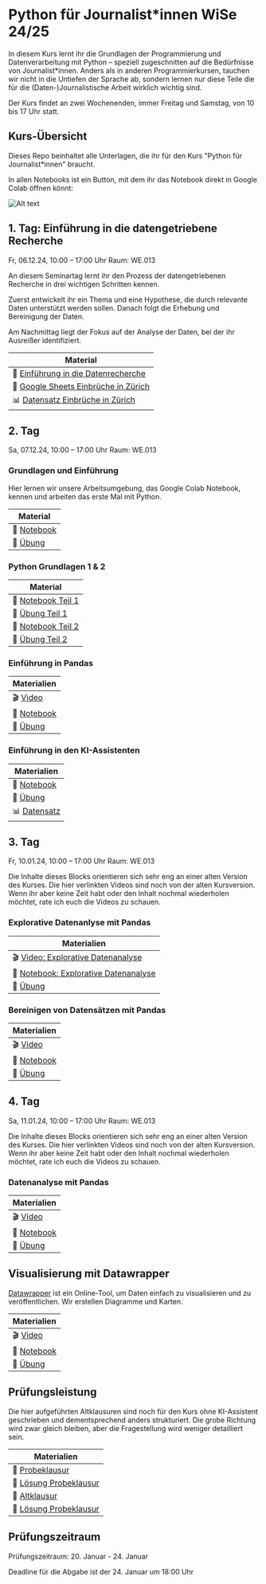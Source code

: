 # Python für Journalist\*innen WiSe 24/25

In diesem Kurs lernt ihr die Grundlagen der Programmierung und Datenverarbeitung mit Python – speziell zugeschnitten auf die Bedürfnisse von Journalist\*innen. Anders als in anderen Programmierkursen, tauchen wir nicht in die Untiefen der Sprache ab, sondern lernen nur diese Teile die für die (Daten-)Journalistische Arbeit wirklich wichtig sind.

Der Kurs findet an zwei Wochenenden, immer Freitag und Samstag, von 10 bis 17 Uhr statt.


## Kurs-Übersicht

Dieses Repo beinhaltet alle Unterlagen, die ihr für den Kurs "Python für Journalist*innen" braucht.

In allen Notebooks ist ein Button, mit dem ihr das Notebook direkt in Google Colab öffnen könnt:

![Alt text](assets/Screenshot%20from%202023-03-04%2017-15-22.png)

## 1. Tag: Einführung in die datengetriebene Recherche

Fr, 06.12.24, 10:00 – 17:00 Uhr
Raum: WE.013

An diesem Seminartag lernt ihr den Prozess der datengetriebenen Recherche in drei wichtigen Schritten kennen.

Zuerst entwickelt ihr ein Thema und eine Hypothese, die durch relevante Daten unterstützt werden sollen. Danach folgt die Erhebung und Bereinigung der Daten.

Am Nachmittag liegt der Fokus auf der Analyse der Daten, bei der ihr Ausreißer identifiziert.

| Material                                                                                                                                              |
|-------------------------------------------------------------------------------------------------------------------------------------------------------|
| :green_book: [Einführung in die Datenrecherche](https://docs.google.com/presentation/d/1EpJKTghAJyMHZKtsIZ977h22vM38aj1WSTt2HfWBEdY/edit?usp=sharing) |
| :green_book: [Google Sheets Einbrüche in Zürich](https://docs.google.com/spreadsheets/d/1Xgnmpd0h-xbRWALZmh1afNG_UG4UrtTh7r0cnaz_4Wc/edit?usp=sharing)
| :bar_chart: [Datensatz Einbrüche in Zürich](https://data.stadt-zuerich.ch/dataset/ktzh_pks_einbrueche_gemeinden_stadtkreise)        |


## 2. Tag
Sa, 07.12.24, 10:00 – 17:00 Uhr
Raum: WE.013

### Grundlagen und Einführung

Hier lernen wir unsere Arbeitsumgebung, das Google Colab Notebook, kennen und arbeiten das erste Mal mit Python.

| Material                                                     | 
|--------------------------------------------------------------|
| :green_book: [Notebook](lessons/EinführungGoogleColab.ipynb) |
| :blue_book: [Übung](exercises/Einführung.ipynb)              |

### Python Grundlagen 1 & 2

| Material                                                             | 
|----------------------------------------------------------------------|
| :green_book: [Notebook Teil 1](lessons/EinführungPython.ipynb)       |
| :blue_book: [Übung Teil 1](exercises/UebungEinfuehrungPython1.ipynb) |
| :green_book: [Notebook Teil 2](lessons/EinführungPython2.ipynb)      |
| :blue_book: [Übung Teil 2](exercises/UebungEinfuehrungPython2.ipynb) |

### Einführung in Pandas

| Materialien                                              | 
|----------------------------------------------------------|
| :clapper: [Video](https://youtu.be/T0D1jA80qSw)          |
| :green_book: [Notebook](lessons/Pandas.ipynb)            | 
| :blue_book: [Übung](exercises/UebungPandas.ipynb) |

### Einführung in den KI-Assistenten

| Materialien                                             | 
|---------------------------------------------------------|
| :green_book: [Notebook](lessons/AI_Assistant.ipynb)     | 
| :blue_book: [Übung](exercises/UebungAI_Assistant.ipynb) |
| :bar_chart: [Datensatz](https://docs.google.com/spreadsheets/d/1vtizSKxRLZXkANkqRQ5yQapnJBDetXM5SzyM3Amf-Go/edit?gid=1076214913#gid=1076214913)|


## 3. Tag
Fr, 10.01.24, 10:00 – 17:00 Uhr
Raum: WE.013

Die Inhalte dieses Blocks orientieren sich sehr eng an einer alten Version des Kurses. Die hier verlinkten Videos
sind noch von der alten Kursversion. Wenn ihr aber keine Zeit habt oder den Inhalt nochmal wiederholen möchtet,
rate ich euch die Videos zu schauen.

### Explorative Datenanlyse mit Pandas

| Materialien                                                                            | 
|----------------------------------------------------------------------------------------|
| :clapper: [Video: Explorative Datenanalyse](https://youtu.be/dpNbiX4NbcU)             |
| :green_book: [Notebook: Explorative Datenanalyse](lessons/PandasDataExploration.ipynb) | 
| :blue_book: [Übung](exercises/UebungExplorativeAnalyse.ipynb)                          |


### Bereinigen von Datensätzen mit Pandas

| Materialien                                                   | 
|---------------------------------------------------------------|
| :clapper: [Video](https://youtu.be/QJ9Gim1yAxU)               |
| :green_book: [Notebook](lessons/PandasDataCleaning.ipynb)    | 
| :blue_book: [Übung](exercises/UebungDataCleaningPandas.ipynb) |

## 4. Tag

Sa, 11.01.24, 10:00 – 17:00 Uhr
Raum: WE.013

Die Inhalte dieses Blocks orientieren sich sehr eng an einer alten Version des Kurses. Die hier verlinkten Videos
sind noch von der alten Kursversion. Wenn ihr aber keine Zeit habt oder den Inhalt nochmal wiederholen möchtet,
rate ich euch die Videos zu schauen.

### Datenanalyse mit Pandas

| Materialien                                               | 
|-----------------------------------------------------------|
| :clapper: [Video](https://youtu.be/Cn8XEW_2-aI)           |
| :green_book: [Notebook](lessons/PandasDatenAnalyse.ipynb) | 
| :blue_book: [Übung](exercises/UebungDatenAnalyse.ipynb)   |


## Visualisierung mit Datawrapper

[Datawrapper](https://www.datawrapper.de/) ist ein Online-Tool, um Daten einfach zu visualisieren und zu veröffentlichen. Wir erstellen Diagramme und Karten.

| Materialien                                                         | 
|---------------------------------------------------------------------|
| :clapper: [Video](https://youtu.be/TKy-VcVseRo)                    |
| :green_book: [Notebook](lessons/VisualisierungDatawrapper.ipynb)    | 
| :blue_book: [Übung](exercises/ÜbungVisualisierungDatawrapper.ipynb) |


## Prüfungsleistung

Die hier aufgeführten Altklausuren sind noch für den Kurs ohne KI-Assistent geschrieben und dementsprechend
anders strukturiert. Die grobe Richtung wird zwar gleich bleiben, aber die Fragestellung wird weniger detailliert sein.

| Materialien                                                                         | 
|-------------------------------------------------------------------------------------|
| 📕 [Probeklausur](exercises/ProbeklausurFahrradMUC.ipynb)                          |
| 📖 [Lösung Probeklausur](exercises/solutions/ProbeklausurFahrradMUC_Solution.ipynb) |
| 📕 [Altklausur](exercises/PruefungsleistungPfJ23.ipynb)                             |
| 📖 [Lösung Probeklausur](exercises/solutions/PrüfungsleistungPfJ23Solution.ipynb)   |


## Prüfungszeitraum

Prüfungszeitraum:
20. Januar - 24. Januar

Deadline für die Abgabe ist der 24. Januar um 18:00 Uhr
